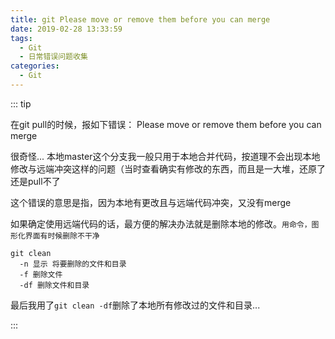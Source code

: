 ```yaml
---
title: git Please move or remove them before you can merge
date: 2019-02-28 13:33:59
tags: 
  - Git
  - 日常错误问题收集
categories: 
  - Git
---
```


::: tip

在git pull的时候，报如下错误：
Please move or remove them before you can merge

很奇怪... 本地master这个分支我一般只用于本地合并代码，按道理不会出现本地修改与远端冲突这样的问题（当时查看确实有修改的东西，而且是一大堆，还原了还是pull不了

这个错误的意思是指，因为本地有更改且与远端代码冲突，又没有merge

如果确定使用远端代码的话，最方便的解决办法就是删除本地的修改。`用命令，图形化界面有时候删除不干净`

```git
git clean
  -n 显示 将要删除的文件和目录
  -f 删除文件
  -df 删除文件和目录
```

最后我用了`git clean -df`删除了本地所有修改过的文件和目录...

:::

<!-- more -->
